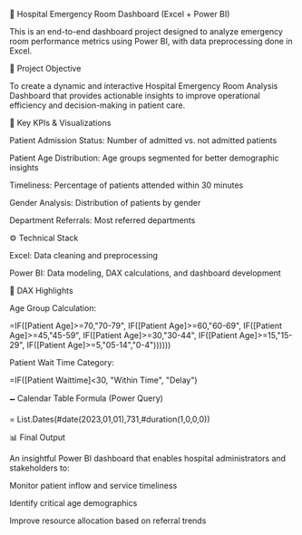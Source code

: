 🏥 Hospital Emergency Room Dashboard (Excel + Power BI)

This is an end-to-end dashboard project designed to analyze emergency room performance metrics using Power BI, with data preprocessing done in Excel.

📌 Project Objective

To create a dynamic and interactive Hospital Emergency Room Analysis Dashboard that provides actionable insights to improve operational efficiency and decision-making in patient care.

🎯 Key KPIs & Visualizations

Patient Admission Status: Number of admitted vs. not admitted patients

Patient Age Distribution: Age groups segmented for better demographic insights

Timeliness: Percentage of patients attended within 30 minutes

Gender Analysis: Distribution of patients by gender

Department Referrals: Most referred departments

⚙️ Technical Stack

Excel: Data cleaning and preprocessing

Power BI: Data modeling, DAX calculations, and dashboard development

🧬 DAX Highlights

Age Group Calculation:

=IF([Patient Age]>=70,"70-79",
  IF([Patient Age]>=60,"60-69",
  IF([Patient Age]>=45,"45-59",
  IF([Patient Age]>=30,"30-44",
  IF([Patient Age]>=15,"15-29",
  IF([Patient Age]>=5,"05-14","0-4"))))))

Patient Wait Time Category:

=IF([Patient Waittime]<30, "Within Time", "Delay")

🗕️ Calendar Table Formula (Power Query)

= List.Dates(#date(2023,01,01),731,#duration(1,0,0,0))

📊 Final Output

An insightful Power BI dashboard that enables hospital administrators and stakeholders to:

Monitor patient inflow and service timeliness

Identify critical age demographics

Improve resource allocation based on referral trends

